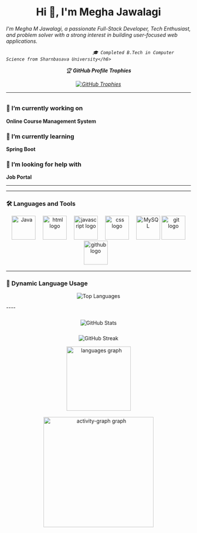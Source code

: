 <h1 align="center">
  Hi 👋, I'm Megha Jawalagi
</h1>
<h6>I'm Megha M Jawalagi, a passionate Full-Stack Developer, Tech Enthusiast, and problem solver with a strong interest in building user-focused web applications.

                                     🎓 Completed B.Tech in Computer Science from Sharnbasava University</h6>

<p align="center">🏆 <strong>GitHub Profile Trophies</strong></p>

<p align="center">
  <a href="https://github.com/ryo-ma/github-profile-trophy" target="_blank" rel="noopener">
    <img src="https://github-profile-trophy.vercel.app/?username=Megha-Jawalagi&theme=juicyfresh&no-frame=true&margin-w=10&margin-h=10&row=1&column=6" alt="GitHub Trophies" />
  </a>
</p>




---

### 🔭 I’m currently working on  
**Online Course Management System**  

### 🌱 I’m currently learning  
**Spring Boot**  

### 🤝 I’m looking for help with  
**Job Portal**  

---


---

### 🛠️ Languages and Tools

<div align="center">
  <!-- Java -->
   <img src="https://techstack-generator.vercel.app/java-icon.svg" width="65" height="65" alt="Java" />
  <img width="12" />
  <!-- HTML -->
 
  <img src="https://cdn.jsdelivr.net/gh/devicons/devicon/icons/html5/html5-original.svg" width="65" height="65" alt="html logo" />
  <img width="12" />
  <!-- JavaScript -->
 
  <img src="https://techstack-generator.vercel.app/js-icon.svg" width="65" height="65" alt="javascript logo" />
  <img width="12" />
   
  <!-- CSS -->
  <img src="https://cdn.jsdelivr.net/gh/devicons/devicon/icons/css3/css3-original.svg" width="65" height="65" alt="css logo" />
  <img width="12" />
   
<!-- MySQL -->
  <img src="https://techstack-generator.vercel.app/mysql-icon.svg" width="65" height="65" alt="MySQL" />
  
 
  <img src="https://cdn.jsdelivr.net/gh/devicons/devicon/icons/git/git-original.svg" width="65" height="65" alt="git logo" />

 <img src="https://techstack-generator.vercel.app/github-icon.svg" width="65" height="65" alt="github logo"  />
  <img width="12" />
  </div>

---
### 🔄 Dynamic Language Usage

<p align="center">
  <img src="https://github-readme-stats.vercel.app/api/top-langs/?username=Megha-Jawalagi&layout=compact&custom_title=Top%20Languages&theme=dark&title_color=ff69b4&text_color=ffc0cb&bg_color=0d1117&border_color=ff69b4" alt="Top Languages" />
</p>
----
<!-- <p align="center">
  <img src="https://github-readme-stats.vercel.app/api/top-langs?username=megha-jawalagi&show_icons=true&locale=en&layout=compact" alt="Top Languages" />
</p> -->

<p align="center" style="margin-top: 25px;">
  <img src="https://github-readme-stats.vercel.app/api?username=megha-jawalagi&show_icons=true&locale=en&theme=radical" alt="GitHub Stats" />
</p>
<p align="center" style="margin-top: 25px;">
  <img src="https://github-readme-streak-stats.herokuapp.com/?user=megha-jawalagi&theme=radical" alt="GitHub Streak" />
</p>
<div align="center">
<!--   <img src="https://github-readme-stats.vercel.app/api?username=Megha-Jawalagi&hide_title=false&hide_rank=false&show_icons=true&include_all_commits=true&count_private=true&disable_animations=false&theme=radical&locale=en&hide_border=false&order=1" height="175"  alt="stats graph"  /> -->
  <img src="https://github-readme-stats.vercel.app/api/top-langs?username=Megha-Jawalagi&locale=en&hide_title=false&layout=compact&card_width=650&langs_count=18&theme=radical&hide_border=false&order=2" height="175"  alt="languages graph"  />
  <br>
  <br>
<!--   <img src="https://streak-stats.demolab.com?user=Megha-Jawalagi&locale=en&mode=daily&theme=tokyonight&hide_border=false&border_radius=5&order=3" height="175" alt="streak graph"  /> -->
<!--   <img src="https://github-profile-trophy.vercel.app/?username=Megha-Jawalagi&theme=matrix" alt="GitHub Trophy" /> -->
  <img src="https://github-readme-activity-graph.vercel.app/graph?username=Megha-Jawalagi&radius=16&theme=nightowl&area=true&order=5&hide_title=false" height="300" alt="activity-graph graph"  />
</div>
